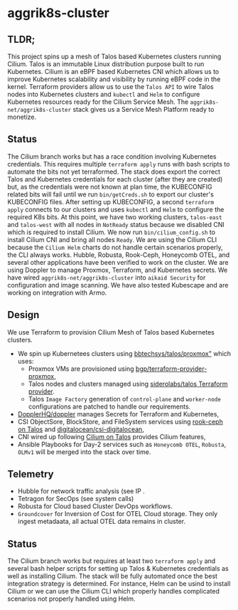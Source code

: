 # aggrik8s-cluster
## TLDR;
This project spins up a mesh of Talos based Kubernetes clusters running Cilium. Talos is an immutable Linux distribution purpose built to run Kubernetes. Cilium is an eBPF based Kubernetes CNI which allows us to improve Kubernetes scalability and visibility by running eBPF code in the kernel. Terraform providers allow us to use the `Talos API` to wire Talos nodes into Kubernetes clusters and `kubectl` and `Helm` to configure Kubernetes resources ready for the Cilium Service Mesh.
The `aggrik8s-net/aggrik8s-cluster` stack gives us a Service Mesh Platform ready to monetize.  
## Status
The Cilium branch works but has a race condition involving Kubernetes credentials. This requires multiple `terraform apply` runs with bash scripts to automate the bits not yet terraformed. The stack does export the correct Talos and Kubernetes credentials for each cluster (after they are created) but, as the credentials were not known at plan time, the KUBECONFIG related bits will fail until we run `bin/getCreds.sh` to export our cluster's KUBECONFIG files.  After setting up KUBECONFIG, a second `terraform apply` connects to our clusters and uses `kubectl` and `Helm` to configure the required K8s bits. At this point, we have two working clusters, `talos-east` and `talos-west` with all nodes in `NotReady` status because we disabled CNI which is required to install Cilium. We now run `bin/cilium_config.sh` to install Cilium CNI and bring all nodes `Ready`. We are using the Cilium CLI because the `Cilium Helm` charts do not handle certain scenarios properly, the CLI always works. Hubble, Robusta, Rook-Ceph, Honeycomb OTEL, and several other applications have been verified to work on the cluster.
We are using Doppler to manage Proxmox, Terraform, and Kubernetes secrets. We have wired `aggrik8s-net/aggrik8s-cluster` into `aikaid Security` for configuration and image scanning. We have also tested Kubescape and are working on integration with Armo.
## Design
We use Terraform to provision Cilium Mesh of Talos based Kubernetes clusters.
- We spin up Kubernetees clusters using [bbtechsys/talos/proxmox"](https://registry.terraform.io/modules/bbtechsys/talos/proxmox/latest) which uses:
  - Proxmox VMs are provisioned using [bgp/terraform-provider-proxmox](https://github.com/bpg/terraform-provider-proxmox),
  - Talos nodes and clusters managed using [siderolabs/talos Terraform provider](https://registry.terraform.io/providers/siderolabs/talos/0.9.0-alpha.0).
  - Talos `Image Factory` generation of `control-plane` and `worker-node` configurations are patched to handle our requirements.
- [DopplerHQ/doppler](https://registry.terraform.io/providers/DopplerHQ/doppler/latest/docs) manages Secrets for Terraform and Kubernetes,
- CSI ObjectSore, BlockStore, and FileSystem services using [rook-ceph on Talos](https://www.talos.dev/v1.10/kubernetes-guides/configuration/ceph-with-rook/) and [digitalocean/csi-digitalocean](https://github.com/digitalocean/csi-digitalocean),
- CNI wired up following [Cilium on Talos](https://www.talos.dev/v1.10/kubernetes-guides/network/deploying-cilium/) provides Cilium features, 
- Ansible Playbooks for Day-2 services such as `Honeycomb OTEL`, `Robusta`, `OLMv1` will be merged into the stack over time.
## Telemetry
- Hubble for network traffic analysis (see IP .
- Tetragon for SecOps (see system calls)
- Robusta for Cloud based Cluster DevOps workflows.
- `Groundcover` for Inversion of Cost for OTEL Cloud storage. They only ingest metadaata, all actual OTEL data remains in cluster.
## Status
The Cilium branch works but requires at least two `terraform apply` and several bash helper scripts for setting up Talos & Kubernetes credentials as well as installing Cilium. 
The stack will be fully automated once the best integration strategy is determined. For instance, Helm can be usind to install Cilium or we can use the Cilium CLI which properly handles complicated scenarios not properly handled using Helm.

